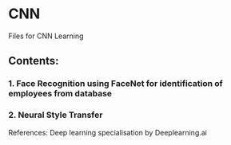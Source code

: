 # CNN
Files for CNN Learning

## Contents:
### 1. **Face Recognition using FaceNet for identification of employees from database**
### 2. **Neural Style Transfer**


References: Deep learning specialisation by Deeplearning.ai
